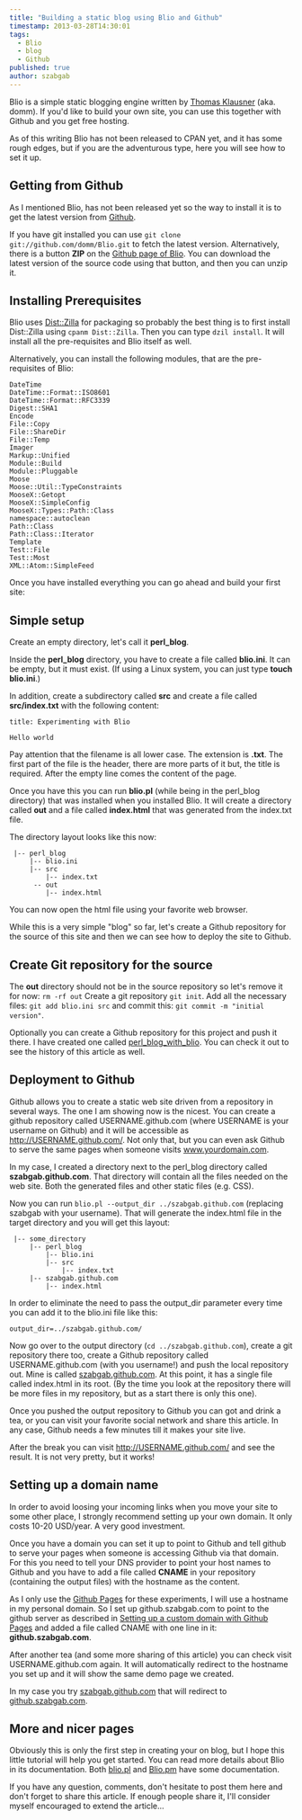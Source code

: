 ```yaml
---
title: "Building a static blog using Blio and Github"
timestamp: 2013-03-28T14:30:01
tags:
  - Blio
  - blog
  - Github
published: true
author: szabgab
---
```



Blio is a simple static blogging engine written by [Thomas Klausner](http://domm.plix.at/) (aka. domm).
If you'd like to build your own site, you can use this together with Github and you get free hosting.

As of this writing Blio has not been released to CPAN yet, and it has some rough edges, but if you are the
adventurous type, here you will see how to set it up.


## Getting from Github

As I mentioned Blio, has not been released yet so the way to install
it is to get the latest version from [Github](https://github.com/domm/Blio).

If you have git installed you can use `git clone git://github.com/domm/Blio.git` to fetch
the latest version. Alternatively, there is a button <b>ZIP</b> on the
[Github page of Blio](https://github.com/domm/Blio). You can download the latest version
of the source code using that button, and then you can unzip it.

## Installing Prerequisites

Blio uses [Dist::Zilla](http://dzil.org/) for packaging so probably the best thing is to
first install Dist::Zilla using `cpanm Dist::Zilla`.
Then you can type `dzil install`. It will install all the pre-requisites and Blio itself as well.

Alternatively, you can install the following modules, that are the pre-requisites of Blio:

```
DateTime
DateTime::Format::ISO8601
DateTime::Format::RFC3339
Digest::SHA1
Encode
File::Copy
File::ShareDir
File::Temp
Imager
Markup::Unified
Module::Build
Module::Pluggable
Moose
Moose::Util::TypeConstraints
MooseX::Getopt
MooseX::SimpleConfig
MooseX::Types::Path::Class
namespace::autoclean
Path::Class
Path::Class::Iterator
Template
Test::File
Test::Most
XML::Atom::SimpleFeed
```


Once you have installed everything you can go ahead and build your first site:

## Simple setup

Create an empty directory, let's call it <b>perl_blog</b>.

Inside the <b>perl_blog</b> directory, you have to create a file called <b>blio.ini</b>.
It can be empty, but it must exist. (If using a Linux system, you can just type <b>touch blio.ini</b>.)

In addition, create a subdirectory called <b>src</b> and create a file called <b>src/index.txt</b>
with the following content:

```
title: Experimenting with Blio

Hello world
```

Pay attention that the filename is all lower case. The extension is <b>.txt</b>.
The first part of the file is the header, there are more parts of it but, the title is required. After the empty line comes the content of the page.

Once you have this you can run <b>blio.pl</b> (while being in the perl_blog directory) that was installed when you installed Blio.
It will create a directory called <b>out</b> and a file called <b>index.html</b> that was generated from the index.txt file.

The directory layout looks like this now:

```
 |-- perl_blog
     |-- blio.ini
     |-- src
         |-- index.txt
      -- out
         |-- index.html
```

You can now open the html file using your favorite web browser.

While this is a very simple "blog" so far, let's create a Github repository for the source of this site and then we can see
how to deploy the site to Github.

## Create Git repository for the source

The <b>out</b> directory should not be in the source repository so let's remove it for now: `rm -rf out`
Create a git repository `git init`. Add all the necessary files: `git add blio.ini src` and commit this:
`git commit -m "initial version"`.

Optionally you can create a Github repository for this project and push it there. I have created one called
[perl_blog_with_blio](https://github.com/szabgab/perl_blog_with_blio). You can check it out to see the
history of this article as well.

## Deployment to Github

Github allows you to create a static web site driven from a repository in several ways. The one I am showing
now is the nicest.
You can create a github repository called USERNAME.github.com (where USERNAME is your username on Github) and
it will be accessible as http://USERNAME.github.com/. Not only that, but you can even ask Github to serve the
same pages when someone visits www.yourdomain.com.

In my case, I created a directory next to the perl_blog directory called <b>szabgab.github.com</b>. That directory
will contain all the files needed on the web site. Both the generated files and other static files (e.g. CSS).

Now you can run `blio.pl --output_dir ../szabgab.github.com` (replacing szabgab with your username).
That will generate the index.html file in the target directory and you will get this layout:

```
 |-- some_directory
     |-- perl_blog
         |-- blio.ini
         |-- src
             |-- index.txt
     |-- szabgab.github.com
         |-- index.html
```

In order to eliminate the need to pass the output_dir parameter every time you can add it to the blio.ini file
like this:

```
output_dir=../szabgab.github.com/
```

Now go over to the output directory (`cd ../szabgab.github.com`), create a git repository there too,
create a Github repository called USERNAME.github.com (with you username!) and push the local repository out.
Mine is called [szabgab.github.com](https://github.com/szabgab/szabgab.github.com).
At this point, it has a single file called index.html in its root.
(By the time you look at the repository there will be more files in my repository, but as a start there is only this one).

Once you pushed the output repository to Github you can got and drink a tea, or you can visit your favorite social network
and share this article. In any case, Github needs a few minutes till it makes your site live.

After the break you can visit http://USERNAME.github.com/ and see the result. It is not very pretty, but it works!

## Setting up a domain name

In order to avoid loosing your incoming links when you move your site to some other place, I strongly recommend
setting up your own domain. It only costs 10-20 USD/year. A very good investment.

Once you have a domain you can set it up to point to Github and tell github to serve your pages when someone
is accessing Github via that domain. For this you need to tell your DNS provider to point your host names
to Github and you have to add a file called <b>CNAME</b> in your repository (containing the output files)
with the hostname as the content.

As I only use the [Github Pages](http://pages.github.com/) for these experiments, I will use
a hostname in my personal domain. So I set up github.szabgab.com to point to the github server as
described in [Setting up a custom domain with Github Pages](https://help.github.com/articles/setting-up-a-custom-domain-with-pages)
and added a file called CNAME with one line in it: <b>github.szabgab.com</b>.

After another tea (and some more sharing of this article) you can check visit USERNAME.github.com again. It will automatically
redirect to the hostname you set up and it will show the same demo page we created.

In my case you try [szabgab.github.com](http://szabgab.github.com/) that will redirect to [github.szabgab.com](http://github.szabgab.com/).

## More and nicer pages

Obviously this is only the first step in creating your on blog, but I hope this little tutorial will help you get started.
You can read more details about Blio in its documentation. Both [blio.pl](https://github.com/domm/Blio/blob/master/bin/blio.pl)
and [Blio.pm](https://github.com/domm/Blio/blob/master/lib/Blio.pm) have some documentation.

If you have any question, comments, don't hesitate to post them here and don't forget to share this article.
If enough people share it, I'll consider myself encouraged to extend the article...


